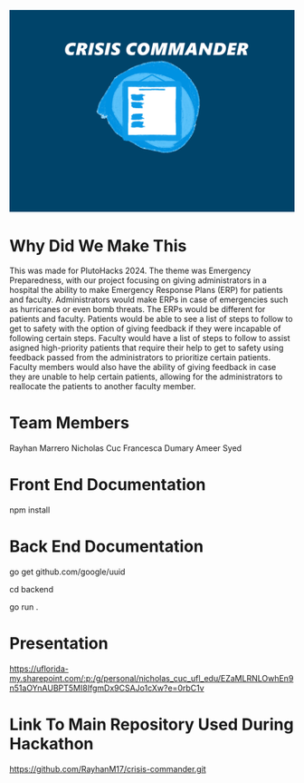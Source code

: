 ![Alt text](resources/Crisis-Commander-banner.png)
# Why Did We Make This
This was made for PlutoHacks 2024. The theme was Emergency Preparedness,
with our project focusing on giving administrators in a hospital
the ability to make Emergency Response Plans (ERP) for patients and
faculty. Administrators would make ERPs in case of emergencies such as
hurricanes or even bomb threats. The ERPs would be different for patients 
and faculty. Patients would be able to see a list of steps to follow to
get to safety with the option of giving feedback if they were incapable of
following certain steps. Faculty would have a list of steps to follow to assist asigned high-priority 
patients that require their help to get to safety using feedback passed from the administrators to prioritize
certain patients. Faculty members would also have the ability of giving feedback in case they are unable to help certain patients,
allowing for the administrators to reallocate the patients to another faculty member.


# Team Members
Rayhan Marrero
Nicholas Cuc
Francesca Dumary
Ameer Syed


# Front End Documentation
npm install


# Back End Documentation

go get github.com/google/uuid

cd backend

go run .


# Presentation 

https://uflorida-my.sharepoint.com/:p:/g/personal/nicholas_cuc_ufl_edu/EZaMLRNLOwhEn9n51aOYnAUBPT5MI8IfgmDx9CSAJo1cXw?e=0rbC1v


# Link To Main Repository Used During Hackathon
https://github.com/RayhanM17/crisis-commander.git
